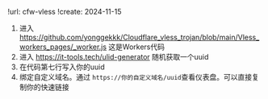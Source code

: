 !url: cfw-vless
!create: 2024-11-15

1. 进入 https://github.com/yonggekkk/Cloudflare_vless_trojan/blob/main/Vless_workers_pages/_worker.js 这是Workers代码
2. 进入 https://it-tools.tech/ulid-generator 随机获取一个uuid
3. 在代码第七行写入你的uuid
4. 绑定自定义域名。通过 `https://你的自定义域名/uuid`查看仪表盘。可以直接复制你的快速链接